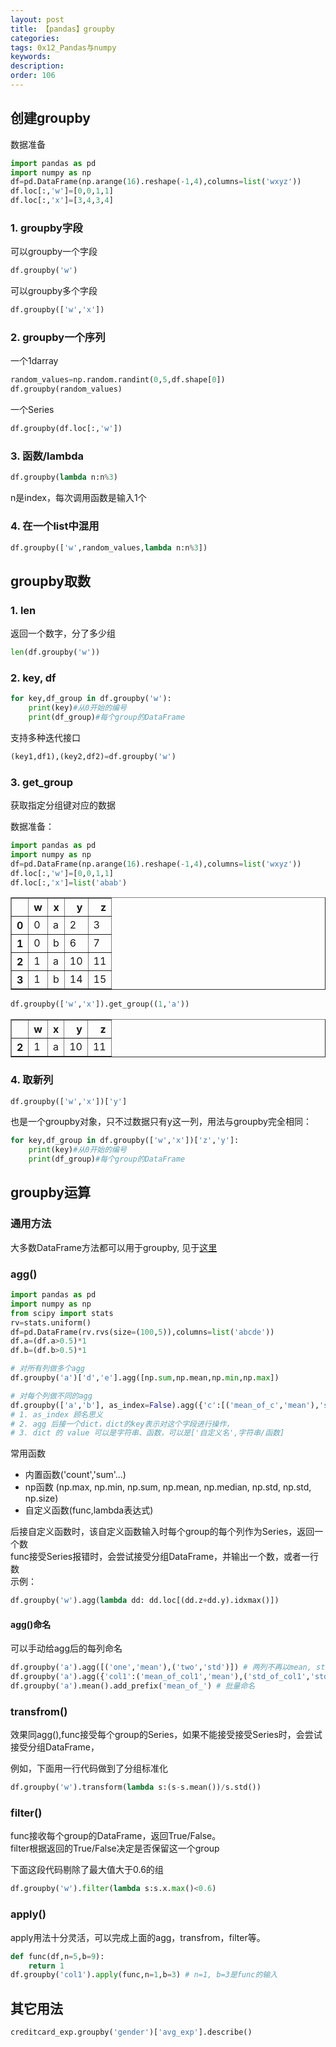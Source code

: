 ```yaml
---
layout: post
title: 【pandas】groupby
categories:
tags: 0x12_Pandas与numpy
keywords:
description:
order: 106
---
```


## 创建groupby

数据准备
```py
import pandas as pd
import numpy as np
df=pd.DataFrame(np.arange(16).reshape(-1,4),columns=list('wxyz'))
df.loc[:,'w']=[0,0,1,1]
df.loc[:,'x']=[3,4,3,4]
```


### 1. groupby字段
可以groupby一个字段
```py
df.groupby('w')

```
可以groupby多个字段
```py
df.groupby(['w','x'])
```
### 2. groupby一个序列
一个1darray
```py
random_values=np.random.randint(0,5,df.shape[0])
df.groupby(random_values)
```
一个Series
```py
df.groupby(df.loc[:,'w'])
```
### 3. 函数/lambda
```py
df.groupby(lambda n:n%3)
```
n是index，每次调用函数是输入1个
### 4. 在一个list中混用

```py
df.groupby(['w',random_values,lambda n:n%3])
```

## groupby取数

### 1. len

返回一个数字，分了多少组

```py
len(df.groupby('w'))
```

### 2. key, df

```py
for key,df_group in df.groupby('w'):
    print(key)#从0开始的编号
    print(df_group)#每个group的DataFrame
```

支持多种迭代接口

```py
(key1,df1),(key2,df2)=df.groupby('w')
```

### 3. get_group

获取指定分组键对应的数据  

数据准备：

```py
import pandas as pd
import numpy as np
df=pd.DataFrame(np.arange(16).reshape(-1,4),columns=list('wxyz'))
df.loc[:,'w']=[0,0,1,1]
df.loc[:,'x']=list('abab')
```

<table border="1" class="dataframe">
  <thead>
    <tr style="text-align: right;">
      <th></th>
      <th>w</th>
      <th>x</th>
      <th>y</th>
      <th>z</th>
    </tr>
  </thead>
  <tbody>
    <tr>
      <th>0</th>
      <td>0</td>
      <td>a</td>
      <td>2</td>
      <td>3</td>
    </tr>
    <tr>
      <th>1</th>
      <td>0</td>
      <td>b</td>
      <td>6</td>
      <td>7</td>
    </tr>
    <tr>
      <th>2</th>
      <td>1</td>
      <td>a</td>
      <td>10</td>
      <td>11</td>
    </tr>
    <tr>
      <th>3</th>
      <td>1</td>
      <td>b</td>
      <td>14</td>
      <td>15</td>
    </tr>
  </tbody>
</table>

```py
df.groupby(['w','x']).get_group((1,'a'))
```

<table border="1" class="dataframe">
  <thead>
    <tr style="text-align: right;">
      <th></th>
      <th>w</th>
      <th>x</th>
      <th>y</th>
      <th>z</th>
    </tr>
  </thead>
  <tbody>
    <tr>
      <th>2</th>
      <td>1</td>
      <td>a</td>
      <td>10</td>
      <td>11</td>
    </tr>
  </tbody>
</table>

### 4. 取新列

```py
df.groupby(['w','x'])['y']
```
也是一个groupby对象，只不过数据只有y这一列，用法与groupby完全相同：
```py
for key,df_group in df.groupby(['w','x'])['z','y']:
    print(key)#从0开始的编号
    print(df_group)#每个group的DataFrame
```


## groupby运算
### 通用方法
大多数DataFrame方法都可以用于groupby, 见于[这里](http://www.guofei.site/2017/10/18/pandascleandata5.html)  

### agg()

```py
import pandas as pd
import numpy as np
from scipy import stats
rv=stats.uniform()
df=pd.DataFrame(rv.rvs(size=(100,5)),columns=list('abcde'))
df.a=(df.a>0.5)*1
df.b=(df.b>0.5)*1

# 对所有列做多个agg
df.groupby('a')['d','e'].agg([np.sum,np.mean,np.min,np.max])

# 对每个列做不同的agg
df.groupby(['a','b'], as_index=False).agg({'c':[('mean_of_c','mean'),'std',('sum_of_c',np.sum)],'d':np.std,'e':lambda x:x.mean(),'e':func})
# 1. as_index 顾名思义
# 2. agg 后接一个dict，dict的key表示对这个字段进行操作，
# 3. dict 的 value 可以是字符串、函数，可以是['自定义名',字符串/函数]
```

常用函数
- 内置函数('count','sum'...)
- np函数 (np.max, np.min, np.sum, np.mean, np.median, np.std, np.std, np.size)
- 自定义函数(func,lambda表达式)


后接自定义函数时，该自定义函数输入时每个group的每个列作为Series，返回一个数  
func接受Series报错时，会尝试接受分组DataFrame，并输出一个数，或者一行数   
示例：  
```py
df.groupby('w').agg(lambda dd: dd.loc[(dd.z+dd.y).idxmax()])
```

#### agg()命名
可以手动给agg后的每列命名
```py
df.groupby('a').agg([('one','mean'),('two','std')]) # 两列不再以mean, std命名，而是改成'one', 'two'
df.groupby('a').agg({'col1':('mean_of_col1','mean'),('std_of_col1','std')]})
df.groupby('a').mean().add_prefix('mean_of_') # 批量命名
```
### transfrom()

效果同agg(),func接受每个group的Series，如果不能接受接受Series时，会尝试接受分组DataFrame，

例如，下面用一行代码做到了分组标准化

```py
df.groupby('w').transform(lambda s:(s-s.mean())/s.std())
```

### filter()

func接收每个group的DataFrame，返回True/False。  
filter根据返回的True/False决定是否保留这一个group

下面这段代码剔除了最大值大于0.6的组  
```py
df.groupby('w').filter(lambda s:s.x.max()<0.6)
```


### apply()
apply用法十分灵活，可以完成上面的agg，transfrom，filter等。  

```py
def func(df,n=5,b=9):
    return 1
df.groupby('col1').apply(func,n=1,b=3) # n=1, b=3是func的输入
```
## 其它用法

```py
creditcard_exp.groupby('gender')['avg_exp'].describe()
```
